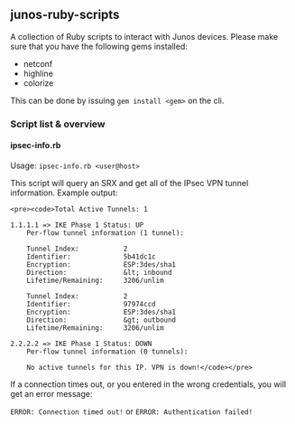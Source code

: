## junos-ruby-scripts

A collection of Ruby scripts to interact with Junos devices. Please make sure that you have the following
gems installed:

- netconf
- highline
- colorize

This can be done by issuing `gem install <gem>` on the cli.

### Script list & overview

#### ipsec-info.rb

Usage: `ipsec-info.rb <user@host>`

This script will query an SRX and get all of the IPsec VPN tunnel information. Example output:

	<pre><code>Total Active Tunnels: 1
    
    1.1.1.1 => IKE Phase 1 Status: UP
        Per-flow tunnel information (1 tunnel):

        Tunnel Index:           2
        Identifier:             5b41dc1c
        Encryption:             ESP:3des/sha1
        Direction:              &lt; inbound
        Lifetime/Remaining:     3206/unlim

        Tunnel Index:           2
        Identifier:             97974ccd
        Encryption:             ESP:3des/sha1
        Direction:              &gt; outbound
        Lifetime/Remaining:     3206/unlim

    2.2.2.2 => IKE Phase 1 Status: DOWN
        Per-flow tunnel information (0 tunnels):

        No active tunnels for this IP. VPN is down!</code></pre>
        
If a connection times out, or you entered in the wrong credentials, you will get an error message:
    
`ERROR: Connection timed out!` or `ERROR: Authentication failed!`
